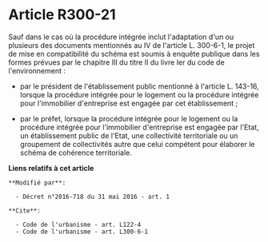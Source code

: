 # Article R300-21

Sauf dans le cas où la procédure intégrée inclut l'adaptation d'un ou plusieurs des documents mentionnés au IV de l'article
L. 300-6-1, le projet de mise en compatibilité du schéma est soumis à enquête publique dans les formes prévues par le
chapitre III du titre II du livre Ier du code de l'environnement :

- par le président de l'établissement public mentionné à l'article L. 143-16, lorsque la procédure intégrée pour le logement
ou la procédure intégrée pour l'immobilier d'entreprise est engagée par cet établissement ;

- par le préfet, lorsque la procédure intégrée pour le logement ou la procédure intégrée pour l'immobilier d'entreprise est
engagée par l'Etat, un établissement public de l'Etat, une collectivité territoriale ou un groupement de collectivités autre
que celui compétent pour élaborer le schéma de cohérence territoriale.

**Liens relatifs à cet article**

	**Modifié par**:

	  - Décret n°2016-718 du 31 mai 2016 - art. 1

	**Cite**:

	  - Code de l'urbanisme - art. L122-4
	  - Code de l'urbanisme - art. L300-6-1
